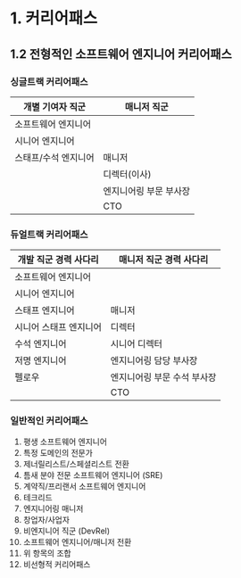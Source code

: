 # 1. 커리어패스

## 1.2 전형적인 소프트웨어 엔지니어 커리어패스

### 싱글트랙 커리어패스

| 개별 기여자 직군   | 매니저 직군       |
|-------------|--------------|
| 소프트웨어 엔지니어  |              |
| 시니어 엔지니어    |              |
| 스태프/수석 엔지니어 | 매니저          |
|             | 디렉터(이사)      |
|             | 엔지니어링 부문 부사장 |
|             | CTO          |

### 듀얼트랙 커리어패스

| 개발 직군 경력 사다리 | 매니저 직군 경력 사다리   |
|--------------|-----------------|
| 소프트웨어 엔지니어   |                 |
| 시니어 엔지니어     |                 |
| 스태프 엔지니어     | 매니저             |
| 시니어 스태프 엔지니어 | 디렉터             |
| 수석 엔지니어      | 시니어 디렉터         |
| 저명 엔지니어      | 엔지니어링 담당 부사장    |
| 펠로우          | 엔지니어링 부문 수석 부사장 |
|              | CTO             |

### 일반적인 커리어패스

1. 평생 소프트웨어 엔지니어
2. 특정 도메인의 전문가
3. 제너릴리스트/스페셜리스트 전환
4. 틈새 분야 전문 소프트웨어 엔지니어 (SRE)
5. 계약직/프리랜서 소프트웨어 엔지니어
6. 테크리드
7. 엔지니어링 매니저
8. 창업자/사업자
9. 비엔지니어 직군 (DevRel)
10. 소프트웨어 엔지니어/매니저 전환
11. 위 항목의 조합
12. 비선형적 커리어패스


